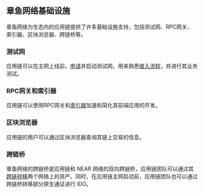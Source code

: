 ## 章鱼网络基础设施

章鱼网络为生态内的应用链提供了许多基础设施支持，包括测试网、RPC网关、索引器、区块浏览器、跨链桥等。

### 测试网

应用链可以在主网上线前，[申请](../guides/appchain-register.md)并启动测试网，用来熟悉[接入流程](../guides/appchain-startup.md)，并进行其业务测试。

### RPC网关和索引器

应用链可以使用RPC网关和[索引器](../guides/appchain-indexer.md)加速和简化其前端应用的开发。

### 区块浏览器

应用链的用户可以通过区块浏览器查询其链上交易的信息。

### 跨链桥

章鱼网络的跨链桥是应用链和 NEAR 网络的双向跨链桥，应用链团队可以通过其[跨链转移](../guides/mainchain-stablecoin.md)两个网络上的资产。同时，在应用链主网启动前，应用链团队也可以通过跨链桥转移部分原生通证进行 IDO。
